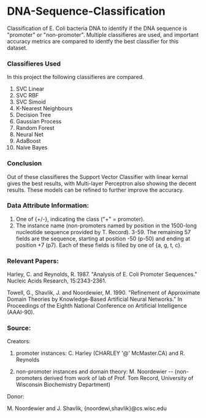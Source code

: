 # DNA-Sequence-Classification
Classification of E. Coli bacteria DNA to identify if the DNA sequence is "promoter" or "non-promoter". Multiple classifieres are used, and important accuracy metrics are compared to identfy the best classifier for this dataset.

### Classifieres Used
In this project the following classifieres are compared.
1. SVC Linear
2. SVC RBF
3. SVC Simoid
4. K-Nearest Neighbours
5. Decision Tree
6. Gaussian Process
7. Random Forest
8. Neural Net
9. AdaBoost
10. Naive Bayes

### Conclusion
Out of these classifieres the Support Vector Classifier with linear kernal gives the best results, with Multi-layer Perceptron also showing the decent results. These models can be refined to further improve the accuracy.

### Data Attribute Information:

1. One of {+/-}, indicating the class ("+" = promoter).
2. The instance name (non-promoters named by position in the 1500-long nucleotide sequence provided by T. Record).
3-59. The remaining 57 fields are the sequence, starting at position -50 (p-50) and ending at position +7 (p7). Each of these fields is filled by one of {a, g, t, c}.

### Relevant Papers:

Harley, C. and Reynolds, R. 1987. "Analysis of E. Coli Promoter Sequences." Nucleic Acids Research, 15:2343-2361.

Towell, G., Shavlik, J. and Noordewier, M. 1990. "Refinement of Approximate Domain Theories by Knowledge-Based Artificial Neural Networks." In Proceedings of the Eighth National Conference on Artificial Intelligence (AAAI-90).

### Source:

Creators:

1. promoter instances: C. Harley (CHARLEY '@' McMaster.CA) and R. Reynolds

2. non-promoter instances and domain theory: M. Noordewier
-- (non-promoters derived from work of lab of Prof. Tom Record, University of Wisconsin Biochemistry Department)

Donor:

M. Noordewier and J. Shavlik, {noordewi,shavlik}@cs.wisc.edu
